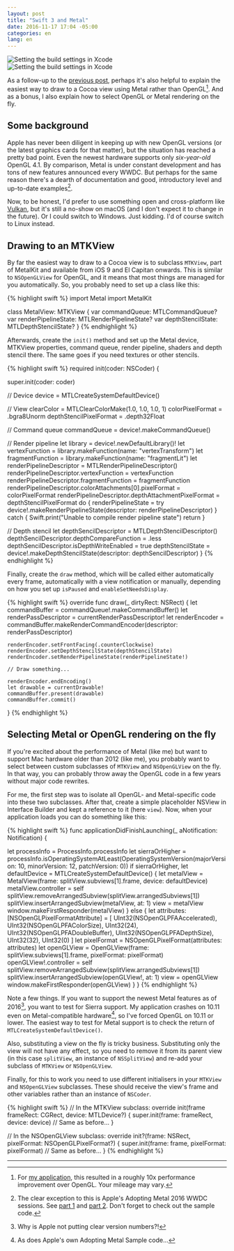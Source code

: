 ```yaml
---
layout: post
title: "Swift 3 and Metal"
date: 2016-11-17 17:04 -05:00
categories: en
lang: en
---
```


<div class="row">
	<div class="col-sm-6 col-xs-6"><img src="{{ site.baseurl }}/img/blog/swift.svg" class="img-fluid center-block" alt="Setting the build settings in Xcode"></div>
	<div class="col-sm-6 col-xs-6"><img src="{{ site.baseurl }}/img/blog/metal.png" class="img-fluid center-block" alt="Setting the build settings in Xcode"></div>
</div>

As a follow-up to the [previous post](https://3d.bk.tudelft.nl/ken/en/2016/11/05/swift-3-and-opengl.html), perhaps it's also helpful to explain the easiest way to draw to a Cocoa view using Metal rather than OpenGL[^1]. And as a bonus, I also explain how to select OpenGL or Metal rendering on the fly.

## Some background

Apple has never been diligent in keeping up with new OpenGL versions (or the latest graphics cards for that matter), but the situation has reached a pretty bad point. Even the newest hardware supports only *six-year-old* OpenGL 4.1. By comparison, Metal is under constant development and has tons of new features announced every WWDC. But perhaps for the same reason there's a dearth of documentation and good, introductory level and up-to-date examples[^2].

Now, to be honest, I'd prefer to use something open and cross-platform like [Vulkan](https://www.khronos.org/vulkan), but it's still a no-show on macOS (and I don't expect it to change in the future). Or I could switch to Windows. Just kidding. I'd of course switch to Linux instead.

## Drawing to an MTKView

By far the easiest way to draw to a Cocoa view is to subclass `MTKView`, part of MetalKit and available from iOS 9 and El Capitan onwards. This is similar to `NSOpenGLView` for OpenGL, and it means that most things are managed for you automatically. So, you probably need to set up a class like this:

{% highlight swift %}
import Metal
import MetalKit

class MetalView: MTKView {
  var commandQueue: MTLCommandQueue?
  var renderPipelineState: MTLRenderPipelineState?
  var depthStencilState: MTLDepthStencilState?
}
{% endhighlight %}

Afterwards, create the `init()` method and set up the Metal device, MTKView properties, command queue, render pipeline, shaders and depth stencil there. The same goes if you need textures or other stencils.

{% highlight swift %}
required init(coder: NSCoder) {
  
  super.init(coder: coder)
  
  // Device
  device = MTLCreateSystemDefaultDevice()
  
  // View
  clearColor = MTLClearColorMake(1.0, 1.0, 1.0, 1)
  colorPixelFormat = .bgra8Unorm
  depthStencilPixelFormat = .depth32Float
  
  // Command queue
  commandQueue = device!.makeCommandQueue()
  
  // Render pipeline
  let library = device!.newDefaultLibrary()!
  let vertexFunction = library.makeFunction(name: "vertexTransform")
  let fragmentFunction = library.makeFunction(name: "fragmentLit")
  let renderPipelineDescriptor = MTLRenderPipelineDescriptor()
  renderPipelineDescriptor.vertexFunction = vertexFunction
  renderPipelineDescriptor.fragmentFunction = fragmentFunction
  renderPipelineDescriptor.colorAttachments[0].pixelFormat = colorPixelFormat
  renderPipelineDescriptor.depthAttachmentPixelFormat = depthStencilPixelFormat
  do {
    renderPipelineState = try device!.makeRenderPipelineState(descriptor: renderPipelineDescriptor)
  } catch {
    Swift.print("Unable to compile render pipeline state")
    return
  }
  
  // Depth stencil
  let depthSencilDescriptor = MTLDepthStencilDescriptor()
  depthSencilDescriptor.depthCompareFunction = .less
  depthSencilDescriptor.isDepthWriteEnabled = true
  depthStencilState = device!.makeDepthStencilState(descriptor: depthSencilDescriptor)
}
{% endhighlight %}

Finally, create the `draw` method, which will be called either automatically every frame, automatically with a view notification or manually, depending on how you set up `isPaused` and `enableSetNeedsDisplay`.

{% highlight swift %}
override func draw(_ dirtyRect: NSRect) {
    let commandBuffer = commandQueue!.makeCommandBuffer()
    let renderPassDescriptor = currentRenderPassDescriptor!
    let renderEncoder = commandBuffer.makeRenderCommandEncoder(descriptor: renderPassDescriptor)
    
    renderEncoder.setFrontFacing(.counterClockwise)
    renderEncoder.setDepthStencilState(depthStencilState)
    renderEncoder.setRenderPipelineState(renderPipelineState!)
    
    // Draw something...
    
    renderEncoder.endEncoding()
    let drawable = currentDrawable!
    commandBuffer.present(drawable)
    commandBuffer.commit()
  }
{% endhighlight %}

## Selecting Metal or OpenGL rendering on the fly

If you're excited about the performance of Metal (like me) but want to support Mac hardware older than 2012 (like me), you probably want to select between custom subclasses of `MTKView` and `NSOpenGLView` on the fly. In that way, you can probably throw away the OpenGL code in a few years without major code rewrites.

For me, the first step was to isolate all OpenGL- and Metal-specific code into these two subclasses. After that, create a simple placeholder NSView in Interface Builder and kept a reference to it (here `view`). Now, when your application loads you can do something like this:

{% highlight swift %}
func applicationDidFinishLaunching(_ aNotification: Notification) {
  
  let processInfo = ProcessInfo.processInfo
  let sierraOrHigher = processInfo.isOperatingSystemAtLeast(OperatingSystemVersion(majorVersion: 10, minorVersion: 12, patchVersion: 0))
  if sierraOrHigher, let defaultDevice = MTLCreateSystemDefaultDevice() {
    let metalView = MetalView(frame: splitView.subviews[1].frame, device: defaultDevice)
    metalView.controller = self
    splitView.removeArrangedSubview(splitView.arrangedSubviews[1])
    splitView.insertArrangedSubview(metalView, at: 1)
    view = metalView
    window.makeFirstResponder(metalView)
  } else {
    let attributes: [NSOpenGLPixelFormatAttribute] = [
      UInt32(NSOpenGLPFAAccelerated),
      UInt32(NSOpenGLPFAColorSize), UInt32(24),
      UInt32(NSOpenGLPFADoubleBuffer),
      UInt32(NSOpenGLPFADepthSize), UInt32(32),
      UInt32(0)
    ]
    let pixelFormat = NSOpenGLPixelFormat(attributes: attributes)
    let openGLView = OpenGLView(frame: splitView.subviews[1].frame, pixelFormat: pixelFormat)
    openGLView!.controller = self
    splitView.removeArrangedSubview(splitView.arrangedSubviews[1])
    splitView.insertArrangedSubview(openGLView!, at: 1)
    view = openGLView
    window.makeFirstResponder(openGLView)
  }
}
{% endhighlight %}

Note a few things. If you want to support the newest Metal features as of 2016[^3], you want to test for Sierra support. My application crashes on 10.11 even on Metal-compatible hardware[^4], so I've forced OpenGL on 10.11 or lower. The easiest way to test for Metal support is to check the return of `MTLCreateSystemDefaultDevice()`.

Also, substituting a view on the fly is tricky business. Substituting only the view will not have any effect, so you need to remove it from its parent view (in this case `splitView`, an instance of `NSSplitView`) and re-add your subclass of `MTKView` or `NSOpenGLView`.

Finally, for this to work you need to use different initialisers in your `MTKView` and `NSOpenGLView` subclasses. These should receive the view's frame and other variables rather than an instance of `NSCoder`.

{% highlight swift %}
// In the MTKView subclass:
override init(frame frameRect: CGRect, device: MTLDevice?) {
  super.init(frame: frameRect, device: device)
  // Same as before...
}

// In the NSOpenGLView subclass:
override init?(frame: NSRect, pixelFormat: NSOpenGLPixelFormat?) {
  super.init(frame: frame, pixelFormat: pixelFormat)
  // Same as before...
}
{% endhighlight %}

----

[^1]: For [my application](https://github.com/tudelft3d/azul), this resulted in a roughly 10x performance improvement over OpenGL. Your mileage may vary.

[^2]: The clear exception to this is Apple's Adopting Metal 2016 WWDC sessions. See [part 1](https://developer.apple.com/videos/play/wwdc2016/602/) and [part 2](https://developer.apple.com/videos/play/wwdc2016/603/). Don't forget to check out the sample code.

[^3]: Why is Apple not putting clear version numbers?!

[^4]: As does Apple's own Adopting Metal Sample code...